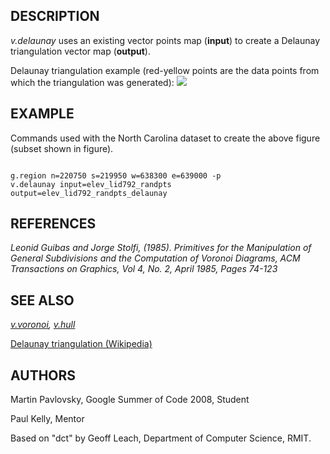 
## DESCRIPTION

*v.delaunay* uses an existing vector points map (**input**)
to create a Delaunay triangulation vector map (**output**).

Delaunay triangulation example (red-yellow points are the data points from which the triangulation was generated):
![](v_delaunay.png)

## EXAMPLE

Commands used with the North Carolina dataset to create the above figure (subset shown in figure).

```

g.region n=220750 s=219950 w=638300 e=639000 -p
v.delaunay input=elev_lid792_randpts output=elev_lid792_randpts_delaunay

```

## REFERENCES

*Leonid Guibas and Jorge Stolfi, (1985). Primitives for the
Manipulation of General Subdivisions and the Computation of
Voronoi Diagrams, ACM Transactions on Graphics, Vol 4, No. 2,
April 1985, Pages 74-123*

## SEE ALSO

*[v.voronoi](v.voronoi.html),
[v.hull](v.hull.html)*

[Delaunay triangulation (Wikipedia)](https://en.wikipedia.org/wiki/Delaunay_triangulation)

## AUTHORS

Martin Pavlovsky, Google Summer of Code 2008, Student

Paul Kelly, Mentor

Based on "dct" by Geoff Leach, Department of Computer Science, RMIT.
